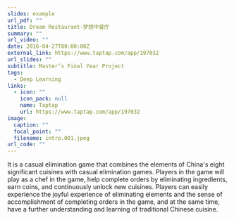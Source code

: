 ```yaml
---
slides: example
url_pdf: ""
title: Dream Restaurant-梦想中餐厅
summary: ""
url_video: ""
date: 2016-04-27T00:00:00Z
external_link: https://www.taptap.com/app/197032
url_slides: ""
subtitle: Master‘s Final Year Project
tags:
  - Deep Learning
links:
  - icon: ""
    icon_pack: null
    name: Taptap
    url: https://www.taptap.com/app/197032
image:
  caption: ""
  focal_point: ""
  filename: intro.001.jpeg
url_code: ""
---
```

It is a casual elimination game that combines the elements of China's eight significant cuisines with casual elimination games. Players in the game will play as a chef in the game, help complete orders by eliminating ingredients, earn coins, and continuously unlock new cuisines. Players can easily experience the joyful experience of eliminating elements and the sense of accomplishment of completing orders in the game, and at the same time, have a further understanding and learning of traditional Chinese cuisine.